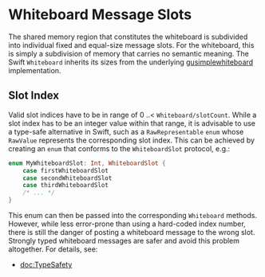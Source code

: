 # Whiteboard Message Slots

The shared memory region that constitutes the whiteboard is subdivided into individual fixed and equal-size message slots.  For the whiteboard, this is simply a subdivision of memory that carries no semantic meaning.  The Swift ``Whiteboard`` inherits its sizes from the underlying [gusimplewhiteboard](https://github.com/mipalgu/gusimplewhiteboard) implementation.

## Slot Index

Valid slot indices have to be in range of 0 ..< ``Whiteboard/slotCount``.
While a slot index has to be an integer value within that range, it is advisable to use a type-safe alternative in Swift, such as a `RawRepresentable` `enum` whose `RawValue` represents the corresponding slot index.  This can be achieved by creating an `enum` that conforms to the `WhiteboardSlot` protocol, e.g.:

```swift
enum MyWhiteboardSlot: Int, WhiteboardSlot {
    case firstWhiteboardSlot
    case secondWhiteboardSlot
    case thirdWhiteboardSlot
    /* ... */
}
```
This enum can then be passed into the corresponding ``Whiteboard`` methods.  However, while less error-prone than using a hard-coded index number, there is still the danger of posting a whiteboard message to the wrong slot.  Strongly typed whiteboard messages are safer and avoid this problem altogether. For details, see:

- <doc:TypeSafety>
